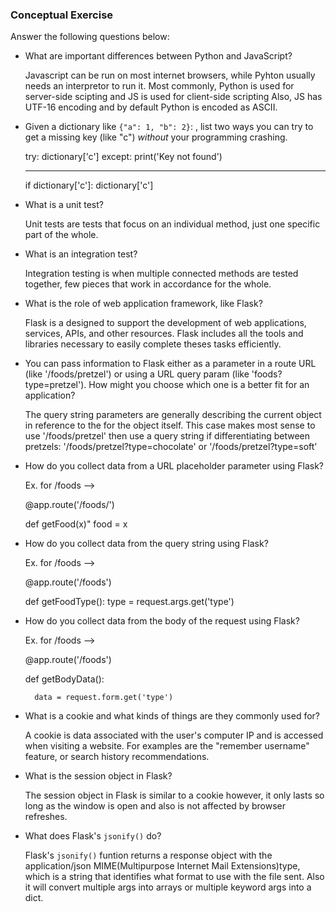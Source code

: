 ### Conceptual Exercise

Answer the following questions below:

- What are important differences between Python and JavaScript?

    Javascript can be run on most internet browsers, while Pyhton usually needs an interpretor to run it. Most commonly, 
    Python is used for server-side scipting and JS is used for client-side scripting Also, JS has UTF-16 encoding and 
    by default Python is encoded as ASCII.

- Given a dictionary like ``{"a": 1, "b": 2}``: , list two ways you
  can try to get a missing key (like "c") *without* your programming
  crashing.

    try:
        dictionary['c']
    except: 
        print('Key not found')

    ---------------------------------

    if dictionary['c']:
        dictionary['c']


- What is a unit test?

    Unit tests are tests that focus on an individual method, just one specific part of the whole.

- What is an integration test?

    Integration testing is when multiple connected methods are tested together, few pieces that work in accordance for the whole.

- What is the role of web application framework, like Flask?

    Flask is a designed to support the development of web applications, services, APIs, and other resources. Flask includes all
    the tools and libraries necessary to easily complete theses tasks efficiently.

- You can pass information to Flask either as a parameter in a route URL
  (like '/foods/pretzel') or using a URL query param (like
  'foods?type=pretzel'). How might you choose which one is a better fit
  for an application?

    The query string parameters are generally describing the current object in reference to the for the object itself. This case
    makes most sense to use '/foods/pretzel' then use a query string if differentiating between pretzels: '/foods/pretzel?type=chocolate' or '/foods/pretzel?type=soft'

- How do you collect data from a URL placeholder parameter using Flask?

    Ex. for /foods -->

    @app.route('/foods/<x>')

    def getFood(x)"
        food = x

- How do you collect data from the query string using Flask?

    Ex. for /foods -->

    @app.route('/foods')

    def getFoodType():
        type = request.args.get('type')

- How do you collect data from the body of the request using Flask?

    Ex. for /foods -->

    @app.route('/foods')

    def getBodyData():

        data = request.form.get('type')

- What is a cookie and what kinds of things are they commonly used for?

    A cookie is data associated with the user's computer IP and is accessed when visiting a website. For examples are the "remember username"
    feature, or search history recommendations.

- What is the session object in Flask?

    The session object in Flask is similar to a cookie however, it only lasts so long as the window is open and also is not affected by browser refreshes. 

- What does Flask's `jsonify()` do?

    Flask's `jsonify()` funtion returns a response object with the application/json MIME(Multipurpose Internet Mail Extensions)type, which is a string that 
    identifies what format to use with the file sent. Also it will convert multiple args into arrays or multiple keyword args into a dict.